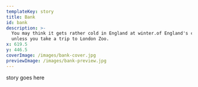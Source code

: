 ```yaml
---
templateKey: story
title: Bank
id: bank
description: >-
  You may think it gets rather cold in England at winter.of England's capital
  unless you take a trip to London Zoo.
x: 619.5
y: 446.5
coverImage: /images/bank-cover.jpg
previewImage: /images/bank-preview.jpg
---
```


story goes here

<!--break-->
